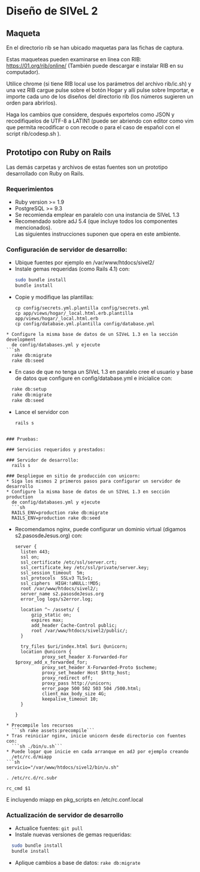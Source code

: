 # Diseño de SIVeL 2

## Maqueta

En el directorio rib se han ubicado maquetas para las fichas de captura.  

Estas maqueteas pueden examinarse en línea con RIB: https://01.org/rib/online/
(También puede descargar e instalar RIB en su computador).  
 
Utilice chrome (si tiene RIB local use los parámetros del archivo rib/ic.sh) 
y una vez RIB cargue pulse sobre el botón Hogar y allí pulse sobre Importar, 
e importe cada uno de los diseños del directorio rib (los números
sugieren un orden para abrirlos).  

Haga los cambios que considere, después exportelos como JSON y recodifiquelos
de UTF-8 a LATIN1 (puede ser abriendo con editor como vim que permita 
recodificar o con recode o para el caso de español con el script 
rib/codesp.sh ).


## Prototipo con Ruby on Rails

Las demás carpetas y archivos de estas fuentes son un prototipo desarrollado 
con Ruby on Rails. 


### Requerimientos
* Ruby version >= 1.9
* PostgreSQL >= 9.3
* Se recomienda emplear en paralelo con una instancia de SIVeL 1.3 
* Recomendado sobre adJ 5.4 (que incluye todos los componentes mencionados).  
  Las siguientes instrucciones suponen que opera en este ambiente.

### Configuración de servidor de desarrollo:
* Ubique fuentes por ejemplo en /var/www/htdocs/sivel2/
* Instale gemas requeridas (como Rails 4.1) con:
  ```sh
  sudo bundle install
  bundle install
  ```
* Copie y modifique las plantillas:
  ```
  cp config/secrets.yml.plantilla config/secrets.yml
  cp app/views/hogar/_local.html.erb.plantilla app/views/hogar/_local.html.erb
  cp config/database.yml.plantilla config/database.yml
```
* Configure la misma base de datos de un SIVeL 1.3 en la sección development
  de config/databases.yml y ejecute
```sh
  rake db:migrate
  rake db:seed
```
* En caso de que no tenga un SIVeL 1.3 en paralelo cree el usuario y base
  de datos que configure en config/database.yml e inicialice con:
```sh
  rake db:setup
  rake db:migrate
  rake db:seed
```
* Lance el servidor con
  ```sh
  rails s
```

### Pruebas:

### Servicios requeridos y prestados:

### Servidor de desarrollo:
  rails s

### Despliegue en sitio de producción con unicorn:
* Siga los mismos 2 primeros pasos para configurar un servidor de desarrollo
* Configure la misma base de datos de un SIVeL 1.3 en sección production
  de config/databases.yml y ejecute
  ```sh
  RAILS_ENV=production rake db:migrate
  RAILS_ENV=production rake db:seed
```
* Recomendamos nginx, puede configurar un dominio virtual (digamos
  s2.pasosdeJesus.org) con:
  ```
  server {
    listen 443;
    ssl on;
    ssl_certificate /etc/ssl/server.crt;
    ssl_certificate_key /etc/ssl/private/server.key;
    ssl_session_timeout  5m;
    ssl_protocols  SSLv3 TLSv1;
    ssl_ciphers  HIGH:!aNULL:!MD5;
    root /var/www/htdocs/sivel2/;
    server_name s2.pasosdeJesus.org
    error_log logs/s2error.log;

    location ^~ /assets/ {
        gzip_static on;
        expires max;
        add_header Cache-Control public;
        root /var/www/htdocs/sivel2/public/;
    }

    try_files $uri/index.html $uri @unicorn;
    location @unicorn {
            proxy_set_header X-Forwarded-For $proxy_add_x_forwarded_for;
            proxy_set_header X-Forwarded-Proto $scheme;
            proxy_set_header Host $http_host;
            proxy_redirect off;
            proxy_pass http://unicorn;
            error_page 500 502 503 504 /500.html;
            client_max_body_size 4G;
            keepalive_timeout 10;
    }

  }
```
* Precompile los recursos 
  ```sh rake assets:precompile```
* Tras reiniciar nginx, inicie unicorn desde directorio con fuentes con:
  ```sh ./bin/u.sh```
* Puede logar que inicie en cada arranque en adJ por ejemplo creando 
  /etc/rc.d/miapp 
```sh
servicio="/var/www/htdocs/sivel2/bin/u.sh"

. /etc/rc.d/rc.subr

rc_cmd $1
```
  E incluyendo miapp en pkg_scripts en /etc/rc.conf.local


### Actualización de servidor de desarrollo

* Actualice fuentes: ```git pull```
* Instale nuevas versiones de gemas requeridas: 
```sh
  sudo bundle install
  bundle install
```
* Aplique cambios a base de datos: ```rake db:migrate```


